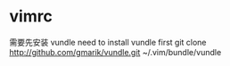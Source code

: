 # vimrc
需要先安装 vundle
need to install vundle first
git clone http://github.com/gmarik/vundle.git ~/.vim/bundle/vundle
